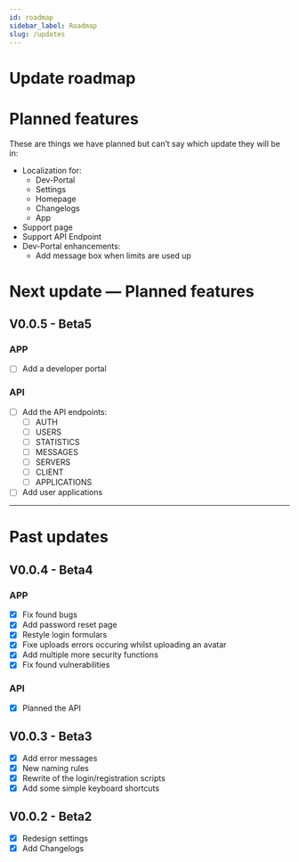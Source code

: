 ```yaml
---
id: roadmap
sidebar_label: Roadmap
slug: /updates
---
```



# Update roadmap

# Planned features

These are things we have planned but can’t say which update they will be in:

- Localization for:
    - Dev-Portal
    - Settings
    - Homepage
    - Changelogs
    - App
- Support page
- Support API Endpoint
- Dev-Portal enhancements:
    - Add message box when limits are used up

# Next update — Planned features

## V0.0.5 - Beta5

### APP

- [ ]  Add a developer portal

### API

- [ ]  Add the API endpoints:
    - [ ]  AUTH
    - [ ]  USERS
    - [ ]  STATISTICS
    - [ ]  MESSAGES
    - [ ]  SERVERS
    - [ ]  CLIENT
    - [ ]  APPLICATIONS
- [ ]  Add user applications

---

# Past updates

## V0.0.4 - Beta4

### APP

- [x]  Fix found bugs
- [x]  Add password reset page
- [x]  Restyle login formulars
- [x]  Fixe uploads errors occuring whilst uploading an avatar
- [x]  Add multiple more security functions
- [x]  Fix found vulnerabilities

### API

- [x]  Planned the API

## V0.0.3 - Beta3

- [x]  Add error messages
- [x]  New naming rules
- [x]  Rewrite of the login/registration scripts
- [x]  Add some simple keyboard shortcuts

## V0.0.2 - Beta2

- [x]  Redesign settings
- [x]  Add Changelogs